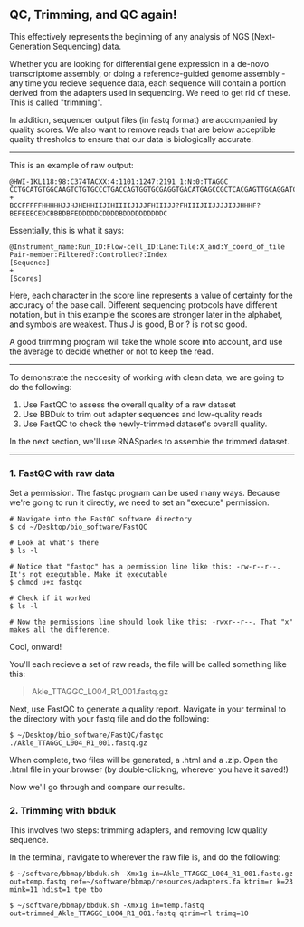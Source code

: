 QC, Trimming, and QC again!
----

This effectively represents the beginning of any analysis of NGS (Next-Generation Sequencing) data. 

Whether you are looking for differential gene expression in a de-novo transcriptome assembly, or doing a reference-guided genome assembly - any time you recieve sequence data, each sequence will contain a portion derived from the adapters used in sequencing. We need to get rid of these. This is called "trimming". 

In addition, sequencer output files (in fastq format) are accompanied by quality scores. We also want to remove reads that are below acceptible quality thresholds to ensure that our data is biologically accurate. 

----

This is an example of raw output:
```
@HWI-1KL118:98:C374TACXX:4:1101:1247:2191 1:N:0:TTAGGC
CCTGCATGTGGCAAGTCTGTGCCCTGACCAGTGGTGCGAGGTGACATGAGCCGCTCACGAGTTGCAGGATCCGTACTTTCCTTTGCTGGAATGACAATGGT
+
BCCFFFFFHHHHHJJHJHEHHIIJIHIIIIJIJJFHIIIJJ?FHIIIJIIJJJJIJJHHHF?BEFEEECEDCBBBDBFEDDDDDCDDDDBDDDDDDDDDDC
```

Essentially, this is what it says:
```
@Instrument_name:Run_ID:Flow-cell_ID:Lane:Tile:X_and:Y_coord_of_tile Pair-member:Filtered?:Controlled?:Index
[Sequence]
+
[Scores]
```

Here, each character in the score line represents a value of certainty for the accuracy of the base call. Different sequencing protocols have different notation, but in this example the scores are stronger later in the alphabet, and symbols are weakest. Thus J is good, B or ? is not so good. 

A good trimming program will take the whole score into account, and use the average to decide whether or not to keep the read. 

----

To demonstrate the neccesity of working with clean data, we are going to do the following:
1. Use FastQC to assess the overall quality of a raw dataset
2. Use BBDuk to trim out adapter sequences and low-quality reads
3. Use FastQC to check the newly-trimmed dataset's overall quality. 

In the next section, we'll use RNASpades to assemble the trimmed dataset.

----

### 1. FastQC with raw data
Set a permission. The fastqc program can be used many ways. Because we're going to run it directly, we need to set an "execute" permission. 
```
# Navigate into the FastQC software directory
$ cd ~/Desktop/bio_software/FastQC

# Look at what's there
$ ls -l

# Notice that "fastqc" has a permission line like this: -rw-r--r--. It's not executable. Make it executable
$ chmod u+x fastqc

# Check if it worked
$ ls -l

# Now the permissions line should look like this: -rwxr--r--. That "x" makes all the difference. 
```
Cool, onward!

You'll each recieve a set of raw reads, the file will be called something like this:
> Akle_TTAGGC_L004_R1_001.fastq.gz

Next, use FastQC to generate a quality report. Navigate in your terminal to the directory with your fastq file and do the following:
```
$ ~/Desktop/bio_software/FastQC/fastqc ./Akle_TTAGGC_L004_R1_001.fastq.gz
```

When complete, two files will be generated, a .html and a .zip. Open the .html file in your browser (by double-clicking, wherever you have it saved!)

Now we'll go through and compare our results.

### 2. Trimming with bbduk

This involves two steps: trimming adapters, and removing low quality sequence. 

In the terminal, navigate to wherever the raw file is, and do the following:

```
$ ~/software/bbmap/bbduk.sh -Xmx1g in=Akle_TTAGGC_L004_R1_001.fastq.gz out=temp.fastq ref=~/software/bbmap/resources/adapters.fa ktrim=r k=23 mink=11 hdist=1 tpe tbo

$ ~/software/bbmap/bbduk.sh -Xmx1g in=temp.fastq out=trimmed_Akle_TTAGGC_L004_R1_001.fastq qtrim=rl trimq=10
```




